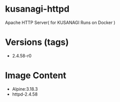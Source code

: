 # kusanagi-httpd

Apache HTTP Server( for KUSANAGI Runs on Docker )

# Versions (tags)

- 2.4.58-r0

# Image Content

- Alpine:3.18.3
- httpd-2.4.58

